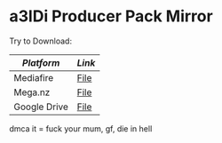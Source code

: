 # a3lDi Producer Pack Mirror

Try to Download:

| _Platform_ | _Link_ |
|---|---|
| Mediafire | [File](https://www.mediafire.com/file/rfgvauogwe53v98/%2540aeldi_-_All_You_N33D.7z/file) |
| Mega.nz | [File](https://mega.nz/file/llsgBabR#Pz0JDDkBvl-o2wBS2--RHdd9q0_sVE0pIx13Pvn_iOg) |
| Google Drive | [File](https://drive.google.com/file/d/1mnFGQS-PLrjlZQzMNhPAMSPl5EYZ_Efz/view?usp=share_link) |

 dmca it = fuck your mum, gf, die in hell
